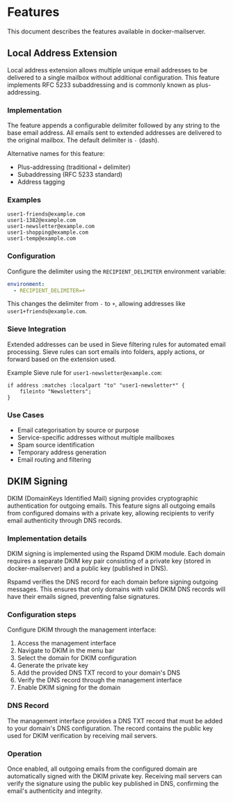 # Features

This document describes the features available in docker-mailserver.

## Local Address Extension

Local address extension allows multiple unique email addresses to be delivered to a single mailbox without additional configuration. This feature implements RFC 5233 subaddressing and is commonly known as plus-addressing.

### Implementation

The feature appends a configurable delimiter followed by any string to the base email address. All emails sent to extended addresses are delivered to the original mailbox. The default delimiter is `-` (dash).

Alternative names for this feature:

- Plus-addressing (traditional `+` delimiter)
- Subaddressing (RFC 5233 standard)
- Address tagging

### Examples

```text
user1-friends@example.com
user1-1382@example.com
user1-newsletter@example.com
user1-shopping@example.com
user1-temp@example.com
```

### Configuration

Configure the delimiter using the `RECIPIENT_DELIMITER` environment variable:

```yaml
environment:
  - RECIPIENT_DELIMITER=+
```

This changes the delimiter from `-` to `+`, allowing addresses like `user1+friends@example.com`.

### Sieve Integration

Extended addresses can be used in Sieve filtering rules for automated email processing. Sieve rules can sort emails into folders, apply actions, or forward based on the extension used.

Example Sieve rule for `user1-newsletter@example.com`:

```
if address :matches :localpart "to" "user1-newsletter*" {
    fileinto "Newsletters";
}
```

### Use Cases

- Email categorisation by source or purpose
- Service-specific addresses without multiple mailboxes
- Spam source identification
- Temporary address generation
- Email routing and filtering

## DKIM Signing

DKIM (DomainKeys Identified Mail) signing provides cryptographic authentication for outgoing emails. This feature signs all outgoing emails from configured domains with a private key, allowing recipients to verify email authenticity through DNS records.

### Implementation details

DKIM signing is implemented using the Rspamd DKIM module. Each domain requires a separate DKIM key pair consisting of a private key (stored in docker-mailserver) and a public key (published in DNS).

Rspamd verifies the DNS record for each domain before signing outgoing messages. This ensures that only domains with valid DKIM DNS records will have their emails signed, preventing false signatures.

### Configuration steps

Configure DKIM through the management interface:

1. Access the management interface
2. Navigate to DKIM in the menu bar
3. Select the domain for DKIM configuration
4. Generate the private key
5. Add the provided DNS TXT record to your domain's DNS
6. Verify the DNS record through the management interface
7. Enable DKIM signing for the domain

### DNS Record

The management interface provides a DNS TXT record that must be added to your domain's DNS configuration. The record contains the public key used for DKIM verification by receiving mail servers.

### Operation

Once enabled, all outgoing emails from the configured domain are automatically signed with the DKIM private key. Receiving mail servers can verify the signature using the public key published in DNS, confirming the email's authenticity and integrity.
